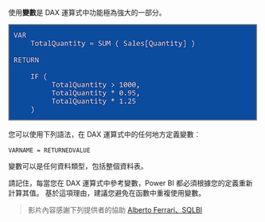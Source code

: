 使用**變數**是 DAX 運算式中功能極為強大的一部分。

![](media/7-4-dax-expressions/dax-variables_1.png)

您可以使用下列語法，在 DAX 運算式中的任何地方定義變數︰

    VARNAME = RETURNEDVALUE

變數可以是任何資料類型，包括整個資料表。

請記住，每當您在 DAX 運算式中參考變數，Power BI 都必須根據您的定義重新計算其值。 基於這項理由，建議您避免在函數中重複使用變數。

> 影片內容感謝下列提供者的協助 [Alberto Ferrari、SQLBI](http://www.sqlbi.com/learning-dax/?utm_source=powerbi&utm_medium=marketing&utm_campaign=after-summit)
> 
> 

